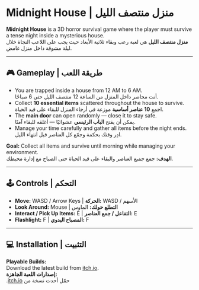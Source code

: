 # Midnight House | منزل منتصف الليل

**Midnight House** is a 3D horror survival game where the player must survive a tense night inside a mysterious house.  
**منزل منتصف الليل** هي لعبة رعب وبقاء ثلاثية الأبعاد حيث يجب على اللاعب النجاة خلال ليلة مشوقة داخل منزل غامض.

---

## 🎮 Gameplay | طريقة اللعب

- You are trapped inside a house from 12 AM to 6 AM.  
  أنت محاصر داخل المنزل من الساعة 12 منتصف الليل حتى 6 صباحًا.
- Collect **10 essential items** scattered throughout the house to survive.  
  اجمع **10 عناصر أساسية** موزعة في أرجاء المنزل للبقاء على قيد الحياة.
- The **main door** can open randomly — close it to stay safe.  
  يمكن أن يفتح **الباب الرئيسي** عشوائيًا — أغلقه للبقاء آمنًا.
- Manage your time carefully and gather all items before the night ends.  
  ادِر وقتك بحكمة وجمّع كل العناصر قبل انتهاء الليل.

**Goal:** Collect all items and survive until morning while managing your environment.  
**الهدف:** جمع جميع العناصر والبقاء على قيد الحياة حتى الصباح مع إدارة محيطك.

---

## 🕹 Controls | التحكم

- **Move:** WASD / Arrow Keys | **الحركة:** WASD / الأسهم
- **Look Around:** Mouse | **التطلع حولك:** الماوس
- **Interact / Pick Up Items:** E | **التفاعل / جمع العناصر:** E
- **Flashlight:** F | **المصباح اليدوي:** F

---

## 💻 Installation | التثبيت

**Playable Builds:**  
Download the latest build from [itch.io](https://shabdullah.itch.io/midnight-house).  
**إصدارات اللعبة الجاهزة:**  
.[itch.io](https://shabdullah.itch.io/midnight-house) حمّل أحدث نسخة من
